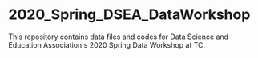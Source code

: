 # 2020_Spring_DSEA_DataWorkshop
This repository contains data files and codes for Data Science and Education Association's 2020 Spring Data Workshop at TC.

